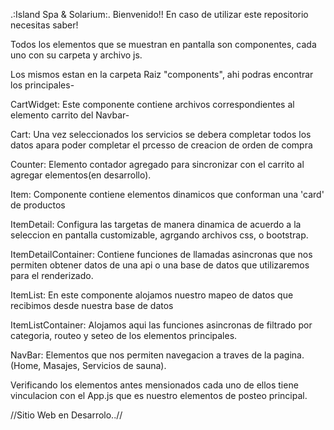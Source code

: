 .:Island Spa & Solarium:.
Bienvenido!!
En caso de utilizar este repositorio necesitas saber!

Todos los elementos que se muestran en pantalla son componentes, cada uno con su carpeta y archivo js. 

Los mismos estan en la carpeta Raiz "components", ahi podras encontrar los principales-

CartWidget: 
Este componente contiene archivos correspondientes al elemento carrito del Navbar-

Cart: Una vez seleccionados los servicios se debera completar todos los datos apara poder completar el prcesso de creacion de orden de compra

Counter: 
Elemento contador agregado para sincronizar con el carrito al agregar elementos(en desarrollo).

Item: 
Componente contiene elementos dinamicos que conforman una 'card' de productos

ItemDetail: 
Configura las targetas de manera dinamica de acuerdo a la seleccion en pantalla customizable, agrgando archivos css, o bootstrap.

ItemDetailContainer: 
Contiene funciones de llamadas asincronas que nos permiten obtener datos de una api o una base de datos que utilizaremos para el renderizado.

ItemList:
En este componente alojamos nuestro mapeo de datos que recibimos desde nuestra base de datos 

ItemListContainer: 
Alojamos aqui las funciones asincronas de filtrado por categoria, routeo y seteo de los elementos principales.

NavBar: 
Elementos que nos permiten navegacion a traves de la pagina.(Home, Masajes, Servicios de sauna).

Verificando los elementos antes mensionados cada uno de ellos tiene vinculacion con el App.js que es nuestro elementos de posteo principal.



//Sitio Web en Desarrolo..//

